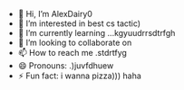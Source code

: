 - 👋 Hi, I’m AlexDairy0
- 👀 I’m interested in best cs tactic)
- 🌱 I’m currently learning ...kgyuudrrsdtrfgh
- 💞️ I’m looking to collaborate on 
- 📫 How to reach me .stdrtfyg
- 😄 Pronouns: .)juvfdhuew
- ⚡ Fun fact: i wanna pizza))) haha
<!---
AlexDairy0/AlexDairy0 is a ✨ special ✨ repository because its `README.md` (this file) appears on your GitHub profile.
You can click the Preview link to take a look at your changes.
---
